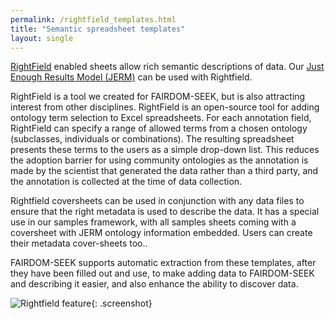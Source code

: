 ```yaml
---
permalink: /rightfield_templates.html
title: "Semantic spreadsheet templates"
layout: single
---
```



[RightField](http://www.rightfield.org.uk) enabled sheets allow rich semantic descriptions of data. Our [Just Enough Results Model (JERM)](https://www.jermontology.org) can be used with Rightfield.


RightField is a tool we created for FAIRDOM-SEEK, but is also attracting interest from other disciplines. RightField is an open-source tool for adding ontology term selection to Excel spreadsheets. 
For each annotation field, RightField can specify a range of allowed terms from a chosen ontology (subclasses, individuals or combinations). 
The resulting spreadsheet presents these terms to the users as a simple drop-down list. This reduces the adoption barrier for using community ontologies as the annotation is made by the scientist that generated the data rather than a third party, and the annotation is collected at the time of data collection.

Rightfield coversheets can be used in conjunction with any data files to ensure that the right metadata is used to describe the data. It has a special use in our samples framework, with all samples sheets coming with a coversheet with JERM ontology information embedded. Users can create their metadata cover-sheets too..

FAIRDOM-SEEK supports automatic extraction from these templates, after they have been filled out and use, to make adding data to FAIRDOM-SEEK and describing it easier, and also enhance the ability to discover data.


![Rightfield feature](/assets/images/Rightfield-feature.png){: .screenshot}
